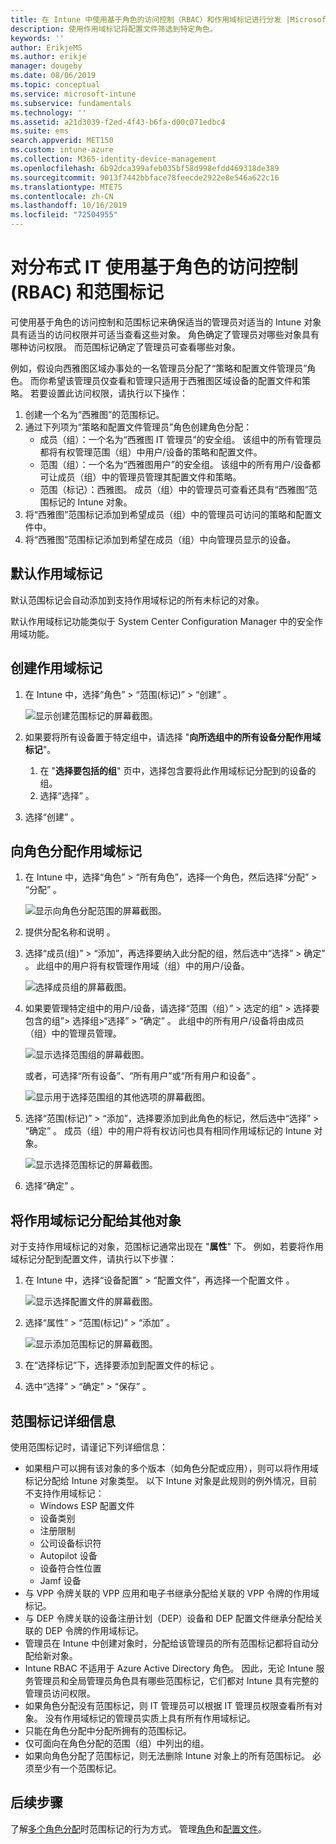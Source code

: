 ```yaml
---
title: 在 Intune 中使用基于角色的访问控制（RBAC）和作用域标记进行分发 |Microsoft Docs
description: 使用作用域标记将配置文件筛选到特定角色。
keywords: ''
author: ErikjeMS
ms.author: erikje
manager: dougeby
ms.date: 08/06/2019
ms.topic: conceptual
ms.service: microsoft-intune
ms.subservice: fundamentals
ms.technology: ''
ms.assetid: a21d3039-f2ed-4f43-b6fa-d00c071edbc4
ms.suite: ems
search.appverid: MET150
ms.custom: intune-azure
ms.collection: M365-identity-device-management
ms.openlocfilehash: 6b92dca399afeb035bf58d998efdd469318de389
ms.sourcegitcommit: 9013f7442bbface78feecde2922e8e546a622c16
ms.translationtype: MTE75
ms.contentlocale: zh-CN
ms.lasthandoff: 10/16/2019
ms.locfileid: "72504955"
---
```

# <a name="use-role-based-access-control-rbac-and-scope-tags-for-distributed-it"></a>对分布式 IT 使用基于角色的访问控制 (RBAC) 和范围标记

可使用基于角色的访问控制和范围标记来确保适当的管理员对适当的 Intune 对象具有适当的访问权限并可适当查看这些对象。 角色确定了管理员对哪些对象具有哪种访问权限。 而范围标记确定了管理员可查看哪些对象。

例如，假设向西雅图区域办事处的一名管理员分配了“策略和配置文件管理员”角色。 而你希望该管理员仅查看和管理只适用于西雅图区域设备的配置文件和策略。 若要设置此访问权限，请执行以下操作：

1. 创建一个名为“西雅图”的范围标记。
2. 通过下列项为“策略和配置文件管理员”角色创建角色分配： 
    - 成员（组）：一个名为“西雅图 IT 管理员”的安全组。 该组中的所有管理员都将有权管理范围（组）中用户/设备的策略和配置文件。
    - 范围（组）：一个名为“西雅图用户”的安全组。 该组中的所有用户/设备都可让成员（组）中的管理员管理其配置文件和策略。 
    - 范围（标记）：西雅图。 成员（组）中的管理员可查看还具有“西雅图”范围标记的 Intune 对象。
3. 将“西雅图”范围标记添加到希望成员（组）中的管理员可访问的策略和配置文件中。
4. 将“西雅图”范围标记添加到希望在成员（组）中向管理员显示的设备。 

## <a name="default-scope-tag"></a>默认作用域标记
默认范围标记会自动添加到支持作用域标记的所有未标记的对象。

默认作用域标记功能类似于 System Center Configuration Manager 中的安全作用域功能。 

## <a name="to-create-a-scope-tag"></a>创建作用域标记

1. 在 Intune 中，选择“角色” > “范围(标记)” > “创建”    。

    ![显示创建范围标记的屏幕截图。](./media/scope-tags/create-scope-tag.png)

3. 如果要将所有设备置于特定组中，请选择 "**向所选组中的所有设备分配作用域标记**"。
    1. 在 "**选择要包括的组**" 页中，选择包含要将此作用域标记分配到的设备的组。
    2. 选择“选择”  。
4. 选择“创建”  。

## <a name="to-assign-a-scope-tag-to-a-role"></a>向角色分配作用域标记

1. 在 Intune 中，选择“角色” > “所有角色”，选择一个角色，然后选择“分配” > “分配”     。

    ![显示向角色分配范围的屏幕截图。](./media/scope-tags/assign-scope-to-role.png)

2. 提供分配名称和说明   。
3. 选择“成员(组)” > “添加”，再选择要纳入此分配的组，然后选中“选择” > 确定”     。 此组中的用户将有权管理作用域（组）中的用户/设备。

    ![选择成员组的屏幕截图。](./media/scope-tags/select-member-groups.png)

4. 如果要管理特定组中的用户/设备，请选择“范围（组）” > 选定的组” > 选择要包含的组”> 选择组>“选择” > “确定”      。 此组中的所有用户/设备将由成员（组）中的管理员管理。

    ![显示选择范围组的屏幕截图。](./media/scope-tags/select-scope-groups.png)

    或者，可选择“所有设备”、“所有用户”或“所有用户和设备”    。

    ![显示用于选择范围组的其他选项的屏幕截图。](./media/scope-tags/scope-group-other-options.png)
    
5. 选择“范围(标记)” > “添加”，选择要添加到此角色的标记，然后选中“选择” > “确定”     。 成员（组）中的用户将有权访问也具有相同作用域标记的 Intune 对象。

    ![显示选择范围标记的屏幕截图。](./media/scope-tags/select-scope-tags.png)

6. 选择“确定”  。 

## <a name="assign-scope-tags-to-other-objects"></a>将作用域标记分配给其他对象

对于支持作用域标记的对象，范围标记通常出现在 "**属性**" 下。 例如，若要将作用域标记分配到配置文件，请执行以下步骤：

1. 在 Intune 中，选择“设备配置” > “配置文件”，再选择一个配置文件   。

    ![显示选择配置文件的屏幕截图。](./media/scope-tags/choose-profile.png)

2. 选择“属性” > “范围(标记)” > “添加”    。

    ![显示添加范围标记的屏幕截图。](./media/scope-tags/add-scope-tags.png)

3. 在“选择标记”下，选择要添加到配置文件的标记  。
4. 选中“选择” > “确定” > “保存”    。


## <a name="scope-tag-details"></a>范围标记详细信息
使用范围标记时，请谨记下列详细信息： 

- 如果租户可以拥有该对象的多个版本（如角色分配或应用），则可以将作用域标记分配给 Intune 对象类型。
  以下 Intune 对象是此规则的例外情况，目前不支持作用域标记：
    - Windows ESP 配置文件
    - 设备类别
    - 注册限制
    - 公司设备标识符
    - Autopilot 设备
    - 设备符合性位置
    - Jamf 设备
- 与 VPP 令牌关联的 VPP 应用和电子书继承分配给关联的 VPP 令牌的作用域标记。
- 与 DEP 令牌关联的设备注册计划（DEP）设备和 DEP 配置文件继承分配给关联的 DEP 令牌的作用域标记。
- 管理员在 Intune 中创建对象时，分配给该管理员的所有范围标记都将自动分配给新对象。
- Intune RBAC 不适用于 Azure Active Directory 角色。 因此，无论 Intune 服务管理员和全局管理员角色具有哪些范围标记，它们都对 Intune 具有完整的管理员访问权限。
- 如果角色分配没有范围标记，则 IT 管理员可以根据 IT 管理员权限查看所有对象。 没有作用域标记的管理员实质上具有所有作用域标记。
- 只能在角色分配中分配所拥有的范围标记。
- 仅可面向在角色分配的范围（组）中列出的组。
- 如果向角色分配了范围标记，则无法删除 Intune 对象上的所有范围标记。 必须至少有一个范围标记。

## <a name="next-steps"></a>后续步骤

了解[多个角色分配](role-based-access-control.md#multiple-role-assignments)时范围标记的行为方式。
管理[角色](role-based-access-control.md)和[配置文件](../configuration/device-profile-assign.md)。
